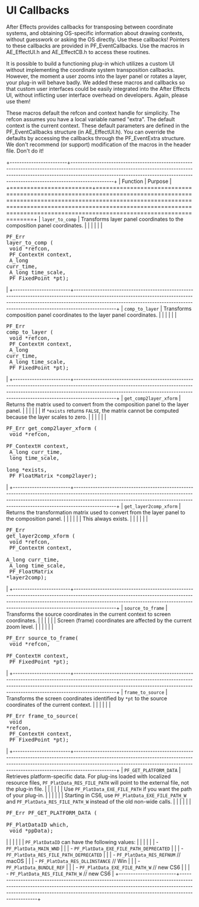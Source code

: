 # UI Callbacks

After Effects provides callbacks for transposing between coordinate systems, and obtaining OS-specific information about drawing contexts, without guesswork or asking the OS directly. Use these callbacks! Pointers to these callbacks are provided in PF_EventCallbacks. Use the macros in AE_EffectUI.h and AE_EffectCB.h to access these routines.

It is possible to build a functioning plug-in which utilizes a custom UI without implementing the coordinate system transposition callbacks. However, the moment a user zooms into the layer panel or rotates a layer, your plug-in will behave badly. We added these macros and callbacks so that custom user interfaces could be easily integrated into the After Effects UI, without inflicting user interface overhead on developers. Again, please use them!

These macros default the refcon and context handle for simplicity. The refcon assumes you have a local variable named "extra". The default context is the current context. These default parameters are defined in the PF_EventCallbacks structure (in AE_EffectUI.h). You can override the defaults by accessing the callbacks through the PF_EventExtra structure. We don't recommend (or support) modification of the macros in the header file. Don't do it!

+------------------------+------------------------------------------------------------------------------------------------------------------------------------------------------------------------------------------------------------------------------------------------------------+
|        Function        |                                                                                                                          Purpose                                                                                                                           |
+========================+============================================================================================================================================================================================================================================================+
| `layer_to_comp`        | Transforms layer panel coordinates to the composition panel coordinates.                                                                                                                                                                                   |
|                        |                                                                                                                                                                                                                                                            |
|                        | <pre lang="cpp">PF_Err layer_to_comp (<br/>  void           \*refcon,<br/>  PF_ContextH    context,<br/>  A_long         curr_time,<br/>  A_long         time_scale,<br/>  PF_FixedPoint  \*pt);</pre>                                                     |
+------------------------+------------------------------------------------------------------------------------------------------------------------------------------------------------------------------------------------------------------------------------------------------------+
| `comp_to_layer`        | Transforms composition panel coordinates to the layer panel coordinates.                                                                                                                                                                                   |
|                        |                                                                                                                                                                                                                                                            |
|                        | <pre lang="cpp">PF_Err comp_to_layer (<br/>  void           \*refcon,<br/>  PF_ContextH    context,<br/>  A_long         curr_time,<br/>  A_long         time_scale,<br/>  PF_FixedPoint  \*pt);</pre>                                                     |
+------------------------+------------------------------------------------------------------------------------------------------------------------------------------------------------------------------------------------------------------------------------------------------------+
| `get_comp2layer_xform` | Returns the matrix used to convert from the composition panel to the layer panel.                                                                                                                                                                          |
|                        |                                                                                                                                                                                                                                                            |
|                        | If `*exists` returns `FALSE`, the matrix cannot be computed because the layer scales to zero.                                                                                                                                                              |
|                        |                                                                                                                                                                                                                                                            |
|                        | <pre lang="cpp">PF_Err get_comp2layer_xform (<br/>  void            \*refcon,<br/>  PF_ContextH     context,<br/>  A_long          curr_time,<br/>  long            time_scale,<br/>  long            \*exists,<br/>  PF_FloatMatrix  \*comp2layer);</pre> |
+------------------------+------------------------------------------------------------------------------------------------------------------------------------------------------------------------------------------------------------------------------------------------------------+
| `get_layer2comp_xform` | Returns the transformation matrix used to convert from the layer panel to the composition panel.                                                                                                                                                           |
|                        |                                                                                                                                                                                                                                                            |
|                        | This always exists.                                                                                                                                                                                                                                        |
|                        |                                                                                                                                                                                                                                                            |
|                        | <pre lang="cpp">PF_Err get_layer2comp_xform (<br/>  void            \*refcon,<br/>  PF_ContextH     context,<br/>  A_long          curr_time,<br/>  A_long          time_scale,<br/>  PF_FloatMatrix  \*layer2comp);</pre>                                 |
+------------------------+------------------------------------------------------------------------------------------------------------------------------------------------------------------------------------------------------------------------------------------------------------+
| `source_to_frame`      | Transforms the source coordinates in the current context to screen coordinates.                                                                                                                                                                            |
|                        |                                                                                                                                                                                                                                                            |
|                        | Screen (frame) coordinates are affected by the current zoom level.                                                                                                                                                                                         |
|                        |                                                                                                                                                                                                                                                            |
|                        | <pre lang="cpp">PF_Err source_to_frame(<br/>  void           \*refcon,<br/>  PF_ContextH    context,<br/>  PF_FixedPoint  \*pt);</pre>                                                                                                                     |
+------------------------+------------------------------------------------------------------------------------------------------------------------------------------------------------------------------------------------------------------------------------------------------------+
| `frame_to_source`      | Transforms the screen coordinates identified by `*pt` to the source coordinates of the current context.                                                                                                                                                    |
|                        |                                                                                                                                                                                                                                                            |
|                        | <pre lang="cpp">PF_Err frame_to_source(<br/>  void           \*refcon,<br/>  PF_ContextH    context,<br/>  PF_FixedPoint  \*pt);</pre>                                                                                                                     |
+------------------------+------------------------------------------------------------------------------------------------------------------------------------------------------------------------------------------------------------------------------------------------------------+
| `PF_GET_PLATFORM_DATA` | Retrieves platform-specific data. For plug-ins loaded with localized resource files, `PF_PlatData_RES_FILE_PATH` will point to the external file, not the plug-in file.                                                                                    |
|                        |                                                                                                                                                                                                                                                            |
|                        | Use `PF_PlatData_EXE_FILE_PATH` if you want the path of your plug-in.                                                                                                                                                                                      |
|                        |                                                                                                                                                                                                                                                            |
|                        | Starting in CS6, use `PF_PlatData_EXE_FILE_PATH_W` and `PF_PlatData_RES_FILE_PATH_W` instead of the old non-wide calls.                                                                                                                                    |
|                        |                                                                                                                                                                                                                                                            |
|                        | <pre lang="cpp">PF_Err PF_GET_PLATFORM_DATA (<br/>  PF_PlatDataID  which,<br/>  void           \*ppData);</pre>                                                                                                                                            |
|                        |                                                                                                                                                                                                                                                            |
|                        | `PF_PlatDataID` can have the following values:                                                                                                                                                                                                             |
|                        |                                                                                                                                                                                                                                                            |
|                        | - `PF_PlatData_MAIN_WND`                                                                                                                                                                                                                                   |
|                        | - `PF_PlatData_EXE_FILE_PATH_DEPRECATED`                                                                                                                                                                                                                   |
|                        | - `PF_PlatData_RES_FILE_PATH_DEPRECATED`                                                                                                                                                                                                                   |
|                        | - `PF_PlatData_RES_REFNUM` // macOS                                                                                                                                                                                                                        |
|                        | - `PF_PlatData_RES_DLLINSTANCE` // Win                                                                                                                                                                                                                     |
|                        | - `PF_PlatData_BUNDLE_REF`                                                                                                                                                                                                                                 |
|                        | - `PF_PlatData_EXE_FILE_PATH_W` // new CS6                                                                                                                                                                                                                 |
|                        | - `PF_PlatData_RES_FILE_PATH_W` // new CS6                                                                                                                                                                                                                 |
+------------------------+------------------------------------------------------------------------------------------------------------------------------------------------------------------------------------------------------------------------------------------------------------+
